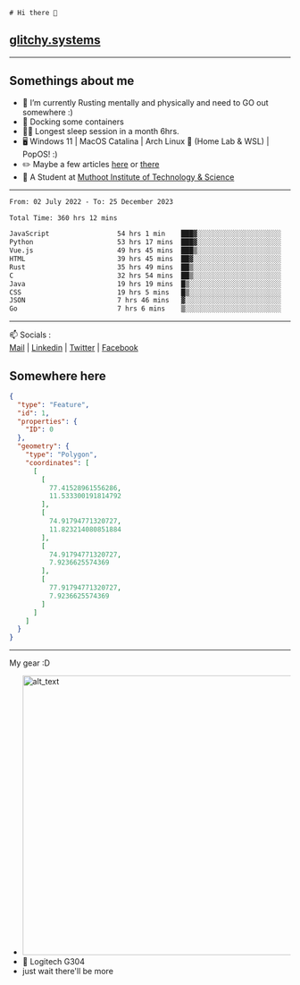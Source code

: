 ```
# Hi there 👋
```
## [glitchy.systems](https://glitchy.systems)
---

## Somethings about me



- 🌱 I’m currently Rusting mentally and physically and need to GO out somewhere :)
- 🐋 Docking some containers
- 😶‍🌫️ Longest sleep session in a month 6hrs.
- 🖥️ Windows 11 | MacOS Catalina | Arch Linux 🦩 (Home Lab & WSL) | PopOS! :)
- ✏️ Maybe a few articles [here](https://medium.com/@advaithnarayanan8) or [there](https://medium.com/@advaithnarayanan8)
- 📑 A Student at [Muthoot Institute of Technology & Science](https://mgmits.ac.in/)



---

<!--START_SECTION:waka-->

```txt
From: 02 July 2022 - To: 25 December 2023

Total Time: 360 hrs 12 mins

JavaScript                 54 hrs 1 min    ███▓░░░░░░░░░░░░░░░░░░░░░   15.00 %
Python                     53 hrs 17 mins  ███▓░░░░░░░░░░░░░░░░░░░░░   14.80 %
Vue.js                     49 hrs 45 mins  ███▒░░░░░░░░░░░░░░░░░░░░░   13.81 %
HTML                       39 hrs 45 mins  ██▓░░░░░░░░░░░░░░░░░░░░░░   11.04 %
Rust                       35 hrs 49 mins  ██▒░░░░░░░░░░░░░░░░░░░░░░   09.95 %
C                          32 hrs 54 mins  ██▒░░░░░░░░░░░░░░░░░░░░░░   09.13 %
Java                       19 hrs 19 mins  █▒░░░░░░░░░░░░░░░░░░░░░░░   05.36 %
CSS                        19 hrs 5 mins   █▒░░░░░░░░░░░░░░░░░░░░░░░   05.30 %
JSON                       7 hrs 46 mins   ▓░░░░░░░░░░░░░░░░░░░░░░░░   02.16 %
Go                         7 hrs 6 mins    ▒░░░░░░░░░░░░░░░░░░░░░░░░   01.97 %
```

<!--END_SECTION:waka-->

---

📫 Socials :<br>
[Mail](mailto:advaithnarayanan8@gmail.com) | [Linkedin](https://www.linkedin.com/in/advaith-narayanan-a72152214/) | [Twitter](https://twitter.com/advaithnarayan) | [Facebook](https://screenmessage.com/qinq)

## Somewhere here

```geojson
{
  "type": "Feature",
  "id": 1,
  "properties": {
    "ID": 0
  },
  "geometry": {
    "type": "Polygon",
    "coordinates": [
      [
        [
          77.41528961556286,
          11.533300191814792
        ],
        [
          74.91794771320727,
          11.823214080851884
        ],
        [
          74.91794771320727,
          7.9236625574369
        ],
        [
          77.91794771320727,
          7.9236625574369
        ]
      ]
    ]
  }
}
```


--- 
My gear :D

- [<img alt="alt_text" width="500px" src="https://valid.x86.fr/cache/banner/xv24bv-6.png" />](https://valid.x86.fr/xv24bv)
- 🐁 Logitech G304
- just wait there'll be more

